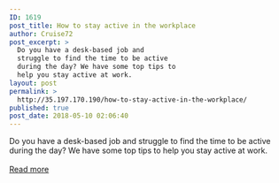 ```yaml
---
ID: 1619
post_title: How to stay active in the workplace
author: Cruise72
post_excerpt: >
  Do you have a desk-based job and
  struggle to find the time to be active
  during the day? We have some top tips to
  help you stay active at work.
layout: post
permalink: >
  http://35.197.170.190/how-to-stay-active-in-the-workplace/
published: true
post_date: 2018-05-10 02:06:40
---
```

Do you have a desk-based job and struggle to find the time to be active during the day? We have some top tips to help you stay active at work.<br/><br/><a style="white-space: nowrap" href="https://www.medicalnewstoday.com/articles/321375.php" class="button purchase" rel="nofollow noopener" target="_blank">Read more</a>